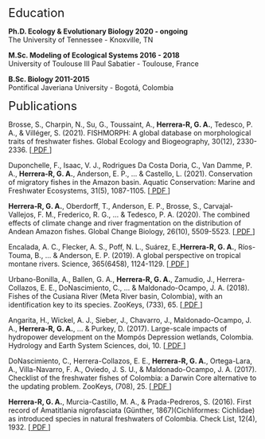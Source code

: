 <font size="5"> Education </font>

**Ph.D. Ecology & Evolutionary Biology 2020 - ongoing**\
  The University of Tennessee - Knoxville, TN

**M.Sc. Modeling of Ecological Systems 2016 - 2018**\
  University of Toulouse III Paul Sabatier - Toulouse, France

**B.Sc. Biology 2011-2015**\
  Pontifical Javeriana University - Bogotá, Colombia

 <font size="5"> Publications </font> 

Brosse, S., Charpin, N., Su, G., Toussaint, A., **Herrera‐R, G. A.**, Tedesco, P. A., & Villéger, S. (2021). FISHMORPH: A global database on morphological traits of freshwater fishes. Global Ecology and Biogeography, 30(12), 2330-2336. [<a id="raw-url" href="https://raw.githubusercontent.com/github-username/project/master/filename"> PDF </a>]

Duponchelle, F., Isaac, V. J., Rodrigues Da Costa Doria, C., Van Damme, P. A., **Herrera‐R, G. A.**, Anderson, E. P., ... & Castello, L. (2021). Conservation of migratory fishes in the Amazon basin. Aquatic Conservation: Marine and Freshwater Ecosystems, 31(5), 1087-1105. [<a id="raw-url" href="https://raw.githubusercontent.com/github-username/project/master/filename"> PDF </a>]

**Herrera‐R, G. A.**, Oberdorff, T., Anderson, E. P., Brosse, S., Carvajal‐Vallejos, F. M., Frederico, R. G., ... & Tedesco, P. A. (2020). The combined effects of climate change and river fragmentation on the distribution of Andean Amazon fishes. Global Change Biology, 26(10), 5509-5523. [<a id="raw-url" href="https://raw.githubusercontent.com/github-username/project/master/filename"> PDF </a>]

Encalada, A. C., Flecker, A. S., Poff, N. L., Suárez, E.,**Herrera-R, G. A.**, Ríos-Touma, B., ... & Anderson, E. P. (2019). A global perspective on tropical montane rivers. Science, 365(6458), 1124-1129. [<a id="raw-url" href="https://raw.githubusercontent.com/github-username/project/master/filename"> PDF </a>]

Urbano-Bonilla, A., Ballen, G. A., **Herrera-R, G. A.**, Zamudio, J., Herrera-Collazos, E. E., DoNascimiento, C., ... & Maldonado-Ocampo, J. A. (2018). Fishes of the Cusiana River (Meta River basin, Colombia), with an identification key to its species. ZooKeys, (733), 65. [<a id="raw-url" href="https://raw.githubusercontent.com/github-username/project/master/filename"> PDF </a>]

Angarita, H., Wickel, A. J., Sieber, J., Chavarro, J., Maldonado-Ocampo, J. A., **Herrera-R, G. A.**, ... & Purkey, D. (2017). Large-scale impacts of hydropower development on the Mompós Depression wetlands, Colombia. Hydrology and Earth System Sciences, doi, 10. [<a id="raw-url" href="https://raw.githubusercontent.com/github-username/project/master/filename"> PDF </a>]

DoNascimiento, C., Herrera-Collazos, E. E., **Herrera-R, G. A.**, Ortega-Lara, A., Villa-Navarro, F. A., Oviedo, J. S. U., & Maldonado-Ocampo, J. A. (2017). Checklist of the freshwater fishes of Colombia: a Darwin Core alternative to the updating problem. ZooKeys, (708), 25. [<a id="raw-url" href="https://raw.githubusercontent.com/github-username/project/master/filename"> PDF </a>]

**Herrera-R, G. A.**, Murcia-Castillo, M. A., & Prada-Pedreros, S. (2016). First record of Amatitlania nigrofasciata (Günther, 1867)(Cichliformes: Cichlidae) as introduced species in natural freshwaters of Colombia. Check List, 12(4), 1932. [<a id="raw-url" href="https://raw.githubusercontent.com/github-username/project/master/filename"> PDF </a>]




